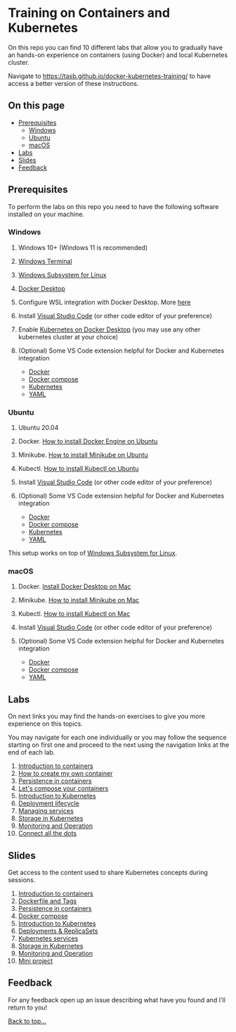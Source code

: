 # Training on Containers and Kubernetes

On this repo you can find 10 different labs that allow you to gradually have an hands-on experience on containers (using Docker) and local Kubernetes cluster.

Navigate to <https://tasb.github.io/docker-kubernetes-training/> to have access a better version of these instructions.

## On this page

- [Prerequisites](README.md#prerequisites)
  - [Windows](#windows)
  - [Ubuntu](#ubuntu)
  - [macOS](#macos)
- [Labs](README.md#labs)
- [Slides](README.md#slides)
- [Feedback](README.md#feedback)

## Prerequisites

To perform the labs on this repo you need to have the following software installed on your machine.

### Windows

1. Windows 10+ (Windows 11 is recommended)
2. [Windows Terminal](https://www.microsoft.com/en-us/p/windows-terminal/9n0dx20hk701?activetab=pivot:overviewtab)
3. [Windows Subsystem for Linux](https://docs.microsoft.com/en-us/windows/wsl/install)
4. [Docker Desktop](https://www.docker.com/products/docker-desktop)
5. Configure WSL integration with Docker Desktop. More [here](https://docs.microsoft.com/en-us/windows/wsl/tutorials/wsl-containers#install-docker-desktop)
6. Install [Visual Studio Code](https://code.visualstudio.com/) (or other code editor of your preference)
7. Enable [Kubernetes on Docker Desktop](https://docs.docker.com/desktop/kubernetes/) (you may use any other kubernetes cluster at your choice)
8. (Optional) Some VS Code extension helpful for Docker and Kubernetes integration

    - [Docker](https://marketplace.visualstudio.com/items?itemName=ms-azuretools.vscode-docker)
    - [Docker compose](https://marketplace.visualstudio.com/items?itemName=p1c2u.docker-compose)
    - [Kubernetes](https://marketplace.visualstudio.com/items?itemName=ms-kubernetes-tools.vscode-kubernetes-tools)
    - [YAML](https://marketplace.visualstudio.com/items?itemName=redhat.vscode-yaml)

### Ubuntu

1. Ubuntu 20.04
2. Docker. [How to install Docker Engine on Ubuntu](https://docs.docker.com/engine/install/ubuntu/)
3. Minikube. [How to install Minikube on Ubuntu](https://www.linuxtechi.com/how-to-install-minikube-on-ubuntu/)
4. Kubectl. [How to install Kubectl on Ubuntu](https://kubernetes.io/docs/tasks/tools/install-kubectl-linux/#install-using-native-package-management)
5. Install [Visual Studio Code](https://code.visualstudio.com/) (or other code editor of your preference)
6. (Optional) Some VS Code extension helpful for Docker and Kubernetes integration

    - [Docker](https://marketplace.visualstudio.com/items?itemName=ms-azuretools.vscode-docker)
    - [Docker compose](https://marketplace.visualstudio.com/items?itemName=p1c2u.docker-compose)
    - [Kubernetes](https://marketplace.visualstudio.com/items?itemName=ms-kubernetes-tools.vscode-kubernetes-tools)
    - [YAML](https://marketplace.visualstudio.com/items?itemName=redhat.vscode-yaml)

This setup works on top of [Windows Subsystem for Linux](https://docs.microsoft.com/en-us/windows/wsl/install).

### macOS

1. Docker. [Install Docker Desktop on Mac](https://docs.docker.com/desktop/install/mac-install/)
2. Minikube. [How to install Minikube on Mac](https://minikube.sigs.k8s.io/docs/start/)
3. Kubectl. [How to install Kubectl on Mac](https://kubernetes.io/docs/tasks/tools/install-kubectl-macos/)
4. Install [Visual Studio Code](https://code.visualstudio.com/docs/setup/mac) (or other code editor of your preference)
5. (Optional) Some VS Code extension helpful for Docker and Kubernetes integration

    - [Docker](https://marketplace.visualstudio.com/items?itemName=ms-azuretools.vscode-docker)
    - [Docker compose](https://marketplace.visualstudio.com/items?itemName=p1c2u.docker-compose)
    - [YAML](https://marketplace.visualstudio.com/items?itemName=redhat.vscode-yaml)

## Labs

On next links you may find the hands-on exercises to give you more experience on this topics.

You may navigate for each one individually or you may follow the sequence starting on first one and proceed to the next using the navigation links at the end of each lab.

1. [Introduction to containers](labs/lab01.md)
2. [How to create my own container](labs/lab02.md)
3. [Persistence in containers](labs/lab03.md)
4. [Let's compose your containers](labs/lab04.md)
5. [Introduction to Kubernetes](labs/lab05.md)
6. [Deployment lifecycle](labs/lab06.md)
7. [Managing services](labs/lab07.md)
8. [Storage in Kubernetes](labs/lab08.md)
9. [Monitoring and Operation](labs/lab09.md)
10. [Connect all the dots](labs/lab10.md)

## Slides

Get access to the content used to share Kubernetes concepts during sessions.

1. [Introduction to containers](slides/Session01.pdf)
2. [Dockerfile and Tags](slides/Session02.pdf)
3. [Persistence in containers](slides/Session03.pdf)
4. [Docker compose](slides/Session04.pdf)
5. [Introduction to Kubernetes](slides/Session05.pdf)
6. [Deployments & ReplicaSets](slides/Session06.pdf)
7. [Kubernetes services](slides/Session07.pdf)
8. [Storage in Kubernetes](slides/Session08.pdf)
9. [Monitoring and Operation](slides/Session09.pdf)
10. [Mini project](slides/Session10.pdf)

## Feedback

For any feedback open up an issue describing what have you found and I'll return to you!

[Back to top…](README.md#on-this-page)
